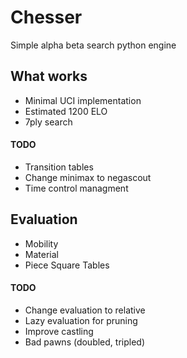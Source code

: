 # Chesser
Simple alpha beta search python engine

## What works
* Minimal UCI implementation
* Estimated 1200 ELO
* 7ply search

#### TODO
* Transition tables
* Change minimax to negascout
* Time control managment

## Evaluation
* Mobility
* Material
* Piece Square Tables

#### TODO
* Change evaluation to relative
* Lazy evaluation for pruning
* Improve castling
* Bad pawns (doubled, tripled)
